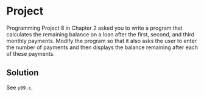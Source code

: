 # Project

Programming Project 8 in Chapter 2 asked you to write a program that calculates
the remaining balance on a loan after the first, second, and third monthly
payments. Modify the program so that it also asks the user to enter the number
of payments and then displays the balance remaining after each of these
payments.

## Solution

See `p09.c`.
